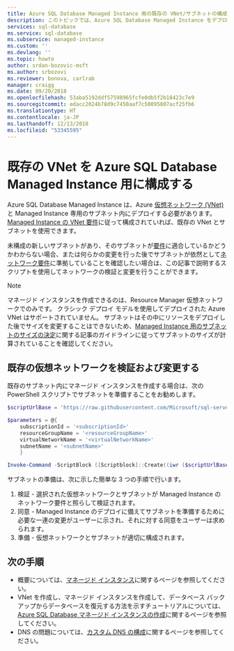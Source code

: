 ```yaml
---
title: Azure SQL Database Managed Instance 用の既存の VNet/サブネットの構成 | Microsoft Docs
description: このトピックでは、Azure SQL Database Managed Instance をデプロイできる既存の仮想ネットワーク (VNet) とサブネットの構成方法について説明します。
services: sql-database
ms.service: sql-database
ms.subservice: managed-instance
ms.custom: ''
ms.devlang: ''
ms.topic: howto
author: srdan-bozovic-msft
ms.author: srbozovi
ms.reviewer: bonova, carlrab
manager: craigg
ms.date: 09/20/2018
ms.openlocfilehash: 53aba5192ddf57598965fcfe0db5f2b18423c7e9
ms.sourcegitcommit: edacc2024b78d9c7450aaf7c50095807acf25fb6
ms.translationtype: HT
ms.contentlocale: ja-JP
ms.lasthandoff: 12/13/2018
ms.locfileid: "53345595"
---
```

# <a name="configure-an-existing-vnet-for-azure-sql-database-managed-instance"></a>既存の VNet を Azure SQL Database Managed Instance 用に構成する

Azure SQL Database Managed Instance は、Azure [仮想ネットワーク (VNet)](../virtual-network/virtual-networks-overview.md) と Managed Instance 専用のサブネット内にデプロイする必要があります。 [Managed Instance の VNet 要件](sql-database-managed-instance-connectivity-architecture.md#network-requirements)に従って構成されていれば、既存の VNet とサブネットを使用できます。 

未構成の新しいサブネットがあり、そのサブネットが[要件](sql-database-managed-instance-connectivity-architecture.md#network-requirements)に適合しているかどうかわからない場合、または何らかの変更を行った後でサブネットが依然として[ネットワーク要件](sql-database-managed-instance-connectivity-architecture.md#network-requirements)に準拠していることを確認したい場合は、この記事で説明するスクリプトを使用してネットワークの検証と変更を行うことができます。 

  > [!Note]
  > マネージド インスタンスを作成できるのは、Resource Manager 仮想ネットワークでのみです。 クラシック デプロイ モデルを使用してデプロイされた Azure VNet はサポートされていません。 サブネットはその中にリソースをデプロイした後でサイズを変更することはできないため、[Managed Instance 用のサブネットのサイズの決定](#determine-the-size-of-subnet-for-managed-instances)に関する記事のガイドラインに従ってサブネットのサイズが計算されていることを確認してください。

## <a name="validate-and-modify-an-existing-virtual-network"></a>既存の仮想ネットワークを検証および変更する 

既存のサブネット内にマネージド インスタンスを作成する場合は、次の PowerShell スクリプトでサブネットを準備することをお勧めします。
```powershell
$scriptUrlBase = 'https://raw.githubusercontent.com/Microsoft/sql-server-samples/master/samples/manage/azure-sql-db-managed-instance/prepare-subnet'

$parameters = @{
    subscriptionId = '<subscriptionId>'
    resourceGroupName = '<resourceGroupName>'
    virtualNetworkName = '<virtualNetworkName>'
    subnetName = '<subnetName>'
    }

Invoke-Command -ScriptBlock ([Scriptblock]::Create((iwr ($scriptUrlBase+'/prepareSubnet.ps1?t='+ [DateTime]::Now.Ticks)).Content)) -ArgumentList $parameters
```
サブネットの準備は、次に示した簡単な 3 つの手順で行います。

1. 検証 - 選択された仮想ネットワークとサブネットが Managed Instance のネットワーク要件と照らして検証されます。
2. 同意 - Managed Instance のデプロイに備えてサブネットを準備するために必要な一連の変更がユーザーに示され、それに対する同意をユーザーは求められます。
3. 準備 - 仮想ネットワークとサブネットが適切に構成されます。

## <a name="next-steps"></a>次の手順

- 概要については、[マネージド インスタンス](sql-database-managed-instance.md)に関するページを参照してください。
- VNet を作成し、マネージド インスタンスを作成して、データベース バックアップからデータベースを復元する方法を示すチュートリアルについては、[Azure SQL Database マネージド インスタンスの作成](sql-database-managed-instance-get-started.md)に関するページを参照してください。
- DNS の問題については、[カスタム DNS の構成](sql-database-managed-instance-custom-dns.md)に関するページを参照してください。

